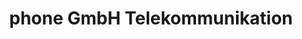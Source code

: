 ---
title: "phone GmbH Telekommunikation"
url: /augsburg/phone-gmbh-telekommunikation/
shop: Handy
---